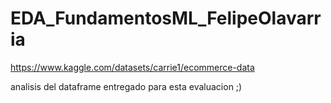 # EDA_FundamentosML_FelipeOlavarria

https://www.kaggle.com/datasets/carrie1/ecommerce-data

analisis del dataframe entregado para esta evaluacion ;)
